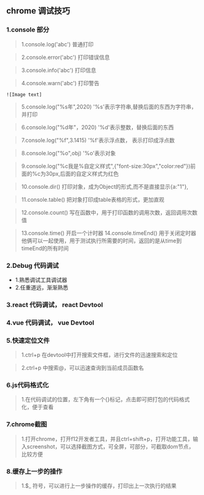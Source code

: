 chrome 调试技巧
----
### 1.console 部分

> 1.console.log('abc') 普通打印

> 2.console.error('abc') 打印错误信息

> 3.console.info('abc') 打印信息

> 4.console.warn('abc') 打印警告

````
![Image text] 
````

> 5.console.log("%s年",2020) '%s'表示字符串,替换后面的东西为字符串，并打印

> 6.console.log("%d年"，2020) '%d'表示整数，替换后面的东西

> 7.console.log("%f",3.1415) '%f'表示浮点数， 表示打印成浮点数

> 8.console.log("%o",obj) '%o'表示对象

> 9.console.log("%c我是%自定义样式",{"font-size:30px","color:red"})前面的%c为30px,后面的自定义样式为红色

> 10.console.dir() 打印对象，成为Object的形式,而不是直接显示{a:"1"},

> 11.console.table() 把对象打印成table表格的形式，更加直观

> 12.console.count() 写在函数中，用于打印函数的调用次数，返回调用次数值

> 13.console.time() 开启一个计时器
> 14.console.timeEnd() 用于关闭定时器 
> 他俩可以一起使用，用于测试执行所需要的时间，返回的是从time到timeEnd的所有时间


### 2.Debug 代码调试

+ 1.熟悉调试工具调试器
+ 2.任重道远，渐渐熟悉


### 3.react 代码调试， react Devtool
### 4.vue 代码调试， vue Devtool

### 5.快速定位文件

> 1.ctrl+p 在devtool中打开搜索文件框，进行文件的迅速搜索和定位

> 2.ctrl+p 中搜索@，可以迅速查询到当前成员函数名


### 6.js代码格式化

>1.在代码调试的位置，左下角有一个{}标记，点击即可把打包的代码格式化，便于查看

### 7.chrome截图

> 1.打开chrome，打开f12开发者工具，并且ctrl+shift+p，打开功能工具，输入screenshot，可以选择截图方式，可全屏，可部分，可截取dom节点，比较方便

### 8.缓存上一步的操作

> 1.$_ 符号，可以进行上一步操作的缓存，打印出上一次执行的结果